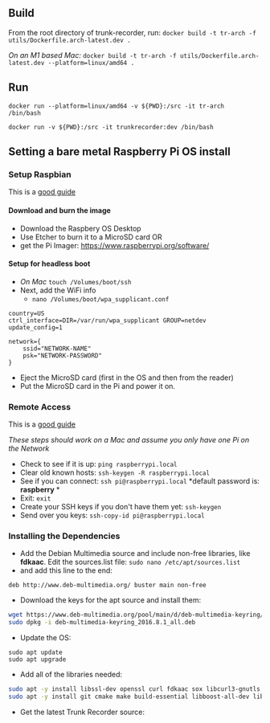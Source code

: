 
## Build
From the root directory of trunk-recorder, run:
`docker build -t tr-arch -f utils/Dockerfile.arch-latest.dev .`

*On an M1 based Mac:*
`docker build -t tr-arch -f utils/Dockerfile.arch-latest.dev --platform=linux/amd64 .`


## Run
`docker run --platform=linux/amd64 -v ${PWD}:/src -it tr-arch  /bin/bash` 

`docker run -v ${PWD}:/src -it trunkrecorder:dev /bin/bash`  

## Setting a bare metal Raspberry Pi OS install

### Setup Raspbian
This is a [good guide](https://desertbot.io/blog/headless-raspberry-pi-4-ssh-wifi-setup)

#### Download and burn the image
- Download the Raspbery OS Desktop
- Use Etcher to burn it to a MicroSD card
OR
- get the Pi Imager: https://www.raspberrypi.org/software/

#### Setup for headless boot
- *On Mac* `touch /Volumes/boot/ssh`
- Next, add the WiFi info
    - `nano /Volumes/boot/wpa_supplicant.conf`
```
country=US
ctrl_interface=DIR=/var/run/wpa_supplicant GROUP=netdev
update_config=1

network={
    ssid="NETWORK-NAME"
    psk="NETWORK-PASSWORD"
}
```
- Eject the MicroSD card (first in the OS and then from the reader)
- Put the MicroSD card in the Pi and power it on.
### Remote Access
This is a [good guide](https://www.raspberrypi.org/documentation/computers/remote-access.html)

*These steps should work on a Mac and assume you only have one Pi on the Network*
- Check to see if it is up: `ping raspberrypi.local`
- Clear old known hosts: `ssh-keygen -R raspberrypi.local`
- See if you can connect: `ssh pi@raspberrypi.local`  *default password is: **raspberry** *
- Exit: `exit`
- Create your SSH keys if you don't have them yet: `ssh-keygen`
- Send over you keys: `ssh-copy-id pi@raspberrypi.local`

### Installing the Dependencies
- Add the Debian Multimedia source and include non-free libraries, like **fdkaac**. Edit the sources.list file: `sudo nano /etc/apt/sources.list`
- and add this line to the end:
```
deb http://www.deb-multimedia.org/ buster main non-free
```
- Download the keys for the apt source and install them:
```bash
wget https://www.deb-multimedia.org/pool/main/d/deb-multimedia-keyring/deb-multimedia-keyring_2016.8.1_all.deb
sudo dpkg -i deb-multimedia-keyring_2016.8.1_all.deb
```
- Update the OS:
```
sudo apt update
sudo apt upgrade
```
- Add all of the libraries needed:
```bash
sudo apt -y install libssl-dev openssl curl fdkaac sox libcurl3-gnutls libcurl4 libcurl4-openssl-dev gnuradio gnuradio-dev gr-osmosdr libhackrf-dev libuhd-dev 
sudo apt -y install git cmake make build-essential libboost-all-dev libusb-1.0-0.dev 
```
- Get the latest Trunk Recorder source:


